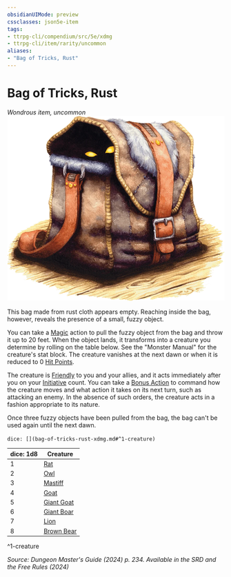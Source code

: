 ```yaml
---
obsidianUIMode: preview
cssclasses: json5e-item
tags:
- ttrpg-cli/compendium/src/5e/xdmg
- ttrpg-cli/item/rarity/uncommon
aliases: 
- "Bag of Tricks, Rust"
---
```

# Bag of Tricks, Rust
*Wondrous item, uncommon*  
![](Інструменти%20ДМ/CLI/items/img/bag-of-tricks.webp#right)


This bag made from rust cloth appears empty. Reaching inside the bag, however, reveals the presence of a small, fuzzy object.

You can take a [Magic](Інструменти%20ДМ/CLI/rules/actions.md#Magic) action to pull the fuzzy object from the bag and throw it up to 20 feet. When the object lands, it transforms into a creature you determine by rolling on the table below. See the "Monster Manual" for the creature's stat block. The creature vanishes at the next dawn or when it is reduced to 0 [Hit Points](Інструменти%20ДМ/CLI/rules/variant-rules/hit-points-xphb.md).

The creature is [Friendly](Інструменти%20ДМ/CLI/rules/variant-rules/friendly-attitude-xphb.md) to you and your allies, and it acts immediately after you on your [Initiative](Інструменти%20ДМ/CLI/rules/variant-rules/initiative-xphb.md) count. You can take a [Bonus Action](Інструменти%20ДМ/CLI/rules/variant-rules/bonus-action-xphb.md) to command how the creature moves and what action it takes on its next turn, such as attacking an enemy. In the absence of such orders, the creature acts in a fashion appropriate to its nature.

Once three fuzzy objects have been pulled from the bag, the bag can't be used again until the next dawn.

`dice: [](bag-of-tricks-rust-xdmg.md#^1-creature)`

| dice: 1d8 | Creature |
|-----------|----------|
| 1 | [Rat](Інструменти%20ДМ/CLI/bestiary/beast/rat-xmm.md) |
| 2 | [Owl](Інструменти%20ДМ/CLI/bestiary/beast/owl-xmm.md) |
| 3 | [Mastiff](Інструменти%20ДМ/CLI/bestiary/beast/mastiff-xmm.md) |
| 4 | [Goat](Інструменти%20ДМ/CLI/bestiary/beast/goat-xmm.md) |
| 5 | [Giant Goat](Інструменти%20ДМ/CLI/bestiary/beast/giant-goat-xmm.md) |
| 6 | [Giant Boar](Інструменти%20ДМ/CLI/bestiary/beast/giant-boar-xmm.md) |
| 7 | [Lion](Інструменти%20ДМ/CLI/bestiary/beast/lion-xmm.md) |
| 8 | [Brown Bear](Інструменти%20ДМ/CLI/bestiary/beast/brown-bear-xmm.md) |
^1-creature

*Source: Dungeon Master's Guide (2024) p. 234. Available in the <span title='Systems Reference Document (5.2)'>SRD</span> and the Free Rules (2024)*